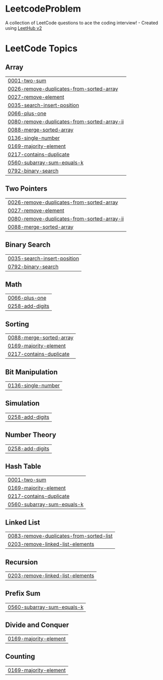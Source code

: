 # LeetcodeProblem
A collection of LeetCode questions to ace the coding interview! - Created using [LeetHub v2](https://github.com/arunbhardwaj/LeetHub-2.0)

<!---LeetCode Topics Start-->
# LeetCode Topics
## Array
|  |
| ------- |
| [0001-two-sum](https://github.com/utsavk686/LeetcodeProblem/tree/master/0001-two-sum) |
| [0026-remove-duplicates-from-sorted-array](https://github.com/utsavk686/LeetcodeProblem/tree/master/0026-remove-duplicates-from-sorted-array) |
| [0027-remove-element](https://github.com/utsavk686/LeetcodeProblem/tree/master/0027-remove-element) |
| [0035-search-insert-position](https://github.com/utsavk686/LeetcodeProblem/tree/master/0035-search-insert-position) |
| [0066-plus-one](https://github.com/utsavk686/LeetcodeProblem/tree/master/0066-plus-one) |
| [0080-remove-duplicates-from-sorted-array-ii](https://github.com/utsavk686/LeetcodeProblem/tree/master/0080-remove-duplicates-from-sorted-array-ii) |
| [0088-merge-sorted-array](https://github.com/utsavk686/LeetcodeProblem/tree/master/0088-merge-sorted-array) |
| [0136-single-number](https://github.com/utsavk686/LeetcodeProblem/tree/master/0136-single-number) |
| [0169-majority-element](https://github.com/utsavk686/LeetcodeProblem/tree/master/0169-majority-element) |
| [0217-contains-duplicate](https://github.com/utsavk686/LeetcodeProblem/tree/master/0217-contains-duplicate) |
| [0560-subarray-sum-equals-k](https://github.com/utsavk686/LeetcodeProblem/tree/master/0560-subarray-sum-equals-k) |
| [0792-binary-search](https://github.com/utsavk686/LeetcodeProblem/tree/master/0792-binary-search) |
## Two Pointers
|  |
| ------- |
| [0026-remove-duplicates-from-sorted-array](https://github.com/utsavk686/LeetcodeProblem/tree/master/0026-remove-duplicates-from-sorted-array) |
| [0027-remove-element](https://github.com/utsavk686/LeetcodeProblem/tree/master/0027-remove-element) |
| [0080-remove-duplicates-from-sorted-array-ii](https://github.com/utsavk686/LeetcodeProblem/tree/master/0080-remove-duplicates-from-sorted-array-ii) |
| [0088-merge-sorted-array](https://github.com/utsavk686/LeetcodeProblem/tree/master/0088-merge-sorted-array) |
## Binary Search
|  |
| ------- |
| [0035-search-insert-position](https://github.com/utsavk686/LeetcodeProblem/tree/master/0035-search-insert-position) |
| [0792-binary-search](https://github.com/utsavk686/LeetcodeProblem/tree/master/0792-binary-search) |
## Math
|  |
| ------- |
| [0066-plus-one](https://github.com/utsavk686/LeetcodeProblem/tree/master/0066-plus-one) |
| [0258-add-digits](https://github.com/utsavk686/LeetcodeProblem/tree/master/0258-add-digits) |
## Sorting
|  |
| ------- |
| [0088-merge-sorted-array](https://github.com/utsavk686/LeetcodeProblem/tree/master/0088-merge-sorted-array) |
| [0169-majority-element](https://github.com/utsavk686/LeetcodeProblem/tree/master/0169-majority-element) |
| [0217-contains-duplicate](https://github.com/utsavk686/LeetcodeProblem/tree/master/0217-contains-duplicate) |
## Bit Manipulation
|  |
| ------- |
| [0136-single-number](https://github.com/utsavk686/LeetcodeProblem/tree/master/0136-single-number) |
## Simulation
|  |
| ------- |
| [0258-add-digits](https://github.com/utsavk686/LeetcodeProblem/tree/master/0258-add-digits) |
## Number Theory
|  |
| ------- |
| [0258-add-digits](https://github.com/utsavk686/LeetcodeProblem/tree/master/0258-add-digits) |
## Hash Table
|  |
| ------- |
| [0001-two-sum](https://github.com/utsavk686/LeetcodeProblem/tree/master/0001-two-sum) |
| [0169-majority-element](https://github.com/utsavk686/LeetcodeProblem/tree/master/0169-majority-element) |
| [0217-contains-duplicate](https://github.com/utsavk686/LeetcodeProblem/tree/master/0217-contains-duplicate) |
| [0560-subarray-sum-equals-k](https://github.com/utsavk686/LeetcodeProblem/tree/master/0560-subarray-sum-equals-k) |
## Linked List
|  |
| ------- |
| [0083-remove-duplicates-from-sorted-list](https://github.com/utsavk686/LeetcodeProblem/tree/master/0083-remove-duplicates-from-sorted-list) |
| [0203-remove-linked-list-elements](https://github.com/utsavk686/LeetcodeProblem/tree/master/0203-remove-linked-list-elements) |
## Recursion
|  |
| ------- |
| [0203-remove-linked-list-elements](https://github.com/utsavk686/LeetcodeProblem/tree/master/0203-remove-linked-list-elements) |
## Prefix Sum
|  |
| ------- |
| [0560-subarray-sum-equals-k](https://github.com/utsavk686/LeetcodeProblem/tree/master/0560-subarray-sum-equals-k) |
## Divide and Conquer
|  |
| ------- |
| [0169-majority-element](https://github.com/utsavk686/LeetcodeProblem/tree/master/0169-majority-element) |
## Counting
|  |
| ------- |
| [0169-majority-element](https://github.com/utsavk686/LeetcodeProblem/tree/master/0169-majority-element) |
<!---LeetCode Topics End-->